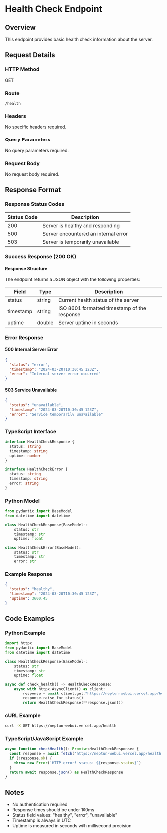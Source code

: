 # Health Check Endpoint

## Overview

This endpoint provides basic health check information about the server.

## Request Details

### HTTP Method

GET

### Route

`/health`

### Headers

No specific headers required.

### Query Parameters

No query parameters required.

### Request Body

No request body required.

## Response Format

### Response Status Codes

| Status Code | Description                          |
| ----------- | ------------------------------------ |
| 200         | Server is healthy and responding     |
| 500         | Server encountered an internal error |
| 503         | Server is temporarily unavailable    |

### Success Response (200 OK)

#### Response Structure

The endpoint returns a JSON object with the following properties:

| Field     | Type   | Description                                  |
| --------- | ------ | -------------------------------------------- |
| status    | string | Current health status of the server          |
| timestamp | string | ISO 8601 formatted timestamp of the response |
| uptime    | double | Server uptime in seconds                     |

### Error Response

#### 500 Internal Server Error

```json
{
  "status": "error",
  "timestamp": "2024-03-20T10:30:45.123Z",
  "error": "Internal server error occurred"
}
```

#### 503 Service Unavailable

```json
{
  "status": "unavailable",
  "timestamp": "2024-03-20T10:30:45.123Z",
  "error": "Service temporarily unavailable"
}
```

### TypeScript Interface

```typescript
interface HealthCheckResponse {
  status: string
  timestamp: string
  uptime: number
}

interface HealthCheckError {
  status: string
  timestamp: string
  error: string
}
```

### Python Model

```python
from pydantic import BaseModel
from datetime import datetime

class HealthCheckResponse(BaseModel):
    status: str
    timestamp: str
    uptime: float

class HealthCheckError(BaseModel):
    status: str
    timestamp: str
    error: str
```

### Example Response

```json
{
  "status": "healthy",
  "timestamp": "2024-03-20T10:30:45.123Z",
  "uptime": 3600.45
}
```

## Code Examples

### Python Example

```python
import httpx
from pydantic import BaseModel
from datetime import datetime

class HealthCheckResponse(BaseModel):
    status: str
    timestamp: str
    uptime: float

async def check_health() -> HealthCheckResponse:
    async with httpx.AsyncClient() as client:
        response = await client.get("https://neptun-webui.vercel.app/health")
        response.raise_for_status()
        return HealthCheckResponse(**response.json())
```

### cURL Example

```bash
curl -X GET https://neptun-webui.vercel.app/health
```

### TypeScript/JavaScript Example

```typescript
async function checkHealth(): Promise<HealthCheckResponse> {
  const response = await fetch('https://neptun-webui.vercel.app/health')
  if (!response.ok) {
    throw new Error(`HTTP error! status: ${response.status}`)
  }
  return await response.json() as HealthCheckResponse
}
```

## Notes

- No authentication required
- Response times should be under 100ms
- Status field values: "healthy", "error", "unavailable"
- Timestamp is always in UTC
- Uptime is measured in seconds with millisecond precision
